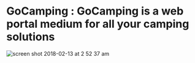 # GoCamping : GoCamping is a web portal medium for all your camping solutions
![screen shot 2018-02-13 at 2 52 37 am](https://user-images.githubusercontent.com/32425619/36146316-20b0920c-1069-11e8-958c-f44e632de67c.png)
